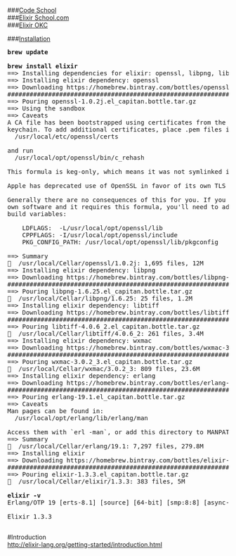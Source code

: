 ###[Code School](https://www.codeschool.com/courses/mixing-it-up-with-elixir)  
###[Elixir School.com](http://elixirschool.com)  
###[Elixir OKC](https://elixir.school)

###[Installation](http://elixir-lang.org/install.html)
<pre>
<b>brew update</b>

<b>brew install elixir</b>
==> Installing dependencies for elixir: openssl, libpng, libtiff, wxmac, erlang
==> Installing elixir dependency: openssl
==> Downloading https://homebrew.bintray.com/bottles/openssl-1.0.2j.el_capitan.bottle.tar.gz
######################################################################## 100.0%
==> Pouring openssl-1.0.2j.el_capitan.bottle.tar.gz
==> Using the sandbox
==> Caveats
A CA file has been bootstrapped using certificates from the system
keychain. To add additional certificates, place .pem files in
  /usr/local/etc/openssl/certs

and run
  /usr/local/opt/openssl/bin/c_rehash

This formula is keg-only, which means it was not symlinked into /usr/local.

Apple has deprecated use of OpenSSL in favor of its own TLS and crypto libraries

Generally there are no consequences of this for you. If you build your
own software and it requires this formula, you'll need to add to your
build variables:

    LDFLAGS:  -L/usr/local/opt/openssl/lib
    CPPFLAGS: -I/usr/local/opt/openssl/include
    PKG_CONFIG_PATH: /usr/local/opt/openssl/lib/pkgconfig

==> Summary
🍺  /usr/local/Cellar/openssl/1.0.2j: 1,695 files, 12M
==> Installing elixir dependency: libpng
==> Downloading https://homebrew.bintray.com/bottles/libpng-1.6.25.el_capitan.bottle.tar.gz
######################################################################## 100.0%
==> Pouring libpng-1.6.25.el_capitan.bottle.tar.gz
🍺  /usr/local/Cellar/libpng/1.6.25: 25 files, 1.2M
==> Installing elixir dependency: libtiff
==> Downloading https://homebrew.bintray.com/bottles/libtiff-4.0.6_2.el_capitan.bottle.tar.gz
######################################################################## 100.0%
==> Pouring libtiff-4.0.6_2.el_capitan.bottle.tar.gz
🍺  /usr/local/Cellar/libtiff/4.0.6_2: 261 files, 3.4M
==> Installing elixir dependency: wxmac
==> Downloading https://homebrew.bintray.com/bottles/wxmac-3.0.2_3.el_capitan.bottle.tar.gz
######################################################################## 100.0%
==> Pouring wxmac-3.0.2_3.el_capitan.bottle.tar.gz
🍺  /usr/local/Cellar/wxmac/3.0.2_3: 809 files, 23.6M
==> Installing elixir dependency: erlang
==> Downloading https://homebrew.bintray.com/bottles/erlang-19.1.el_capitan.bottle.tar.gz
######################################################################## 100.0%
==> Pouring erlang-19.1.el_capitan.bottle.tar.gz
==> Caveats
Man pages can be found in:
  /usr/local/opt/erlang/lib/erlang/man

Access them with `erl -man`, or add this directory to MANPATH.
==> Summary
🍺  /usr/local/Cellar/erlang/19.1: 7,297 files, 279.8M
==> Installing elixir
==> Downloading https://homebrew.bintray.com/bottles/elixir-1.3.3.el_capitan.bottle.tar.gz
######################################################################## 100.0%
==> Pouring elixir-1.3.3.el_capitan.bottle.tar.gz
🍺  /usr/local/Cellar/elixir/1.3.3: 383 files, 5M

<b>elixir -v</b>
Erlang/OTP 19 [erts-8.1] [source] [64-bit] [smp:8:8] [async-threads:10] [hipe] [kernel-poll:false] [dtrace]

Elixir 1.3.3

</pre>

#Introduction  
http://elixir-lang.org/getting-started/introduction.html
